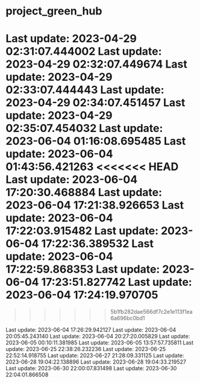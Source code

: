 # project_green_hub
Last update: 2023-04-29 02:31:07.444002
Last update: 2023-04-29 02:32:07.449674
Last update: 2023-04-29 02:33:07.444443
Last update: 2023-04-29 02:34:07.451457
Last update: 2023-04-29 02:35:07.454032
Last update: 2023-06-04 01:16:08.695485
Last update: 2023-06-04 01:43:56.421263
<<<<<<< HEAD
Last update: 2023-06-04 17:20:30.468884
Last update: 2023-06-04 17:21:38.926653
Last update: 2023-06-04 17:22:03.915482
Last update: 2023-06-04 17:22:36.389532
Last update: 2023-06-04 17:22:59.868353
Last update: 2023-06-04 17:23:51.827742
Last update: 2023-06-04 17:24:19.970705
=======
>>>>>>> 5b1fb282dae566df7c2e1e113f1ea6a696bc0bd1

Last update: 2023-06-04 17:26:29.942127
Last update: 2023-06-04 20:05:45.243140
Last update: 2023-06-04 20:27:20.005829
Last update: 2023-06-05 00:10:11.381985
Last update: 2023-06-05 13:57:57.735811
Last update: 2023-06-25 22:38:26.232236
Last update: 2023-06-25 22:52:14.918755
Last update: 2023-06-27 21:28:09.331125
Last update: 2023-06-28 19:04:22.138896
Last update: 2023-06-28 19:04:33.219527
Last update: 2023-06-30 22:00:07.831498
Last update: 2023-06-30 22:04:01.866508